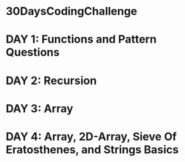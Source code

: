 # 30DaysCodingChallenge

# DAY 1: Functions and Pattern Questions

# DAY 2: Recursion 

# DAY 3: Array 

# DAY 4: Array, 2D-Array, Sieve Of Eratosthenes, and Strings Basics
